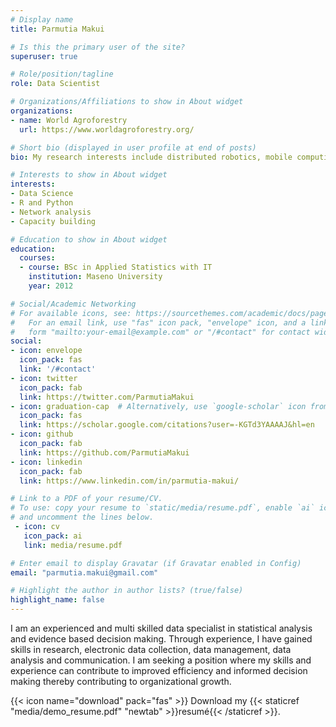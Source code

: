 ```yaml
---
# Display name
title: Parmutia Makui

# Is this the primary user of the site?
superuser: true

# Role/position/tagline
role: Data Scientist

# Organizations/Affiliations to show in About widget
organizations:
- name: World Agroforestry
  url: https://www.worldagroforestry.org/

# Short bio (displayed in user profile at end of posts)
bio: My research interests include distributed robotics, mobile computing and programmable matter.

# Interests to show in About widget
interests:
- Data Science
- R and Python
- Network analysis
- Capacity building

# Education to show in About widget
education:
  courses:
  - course: BSc in Applied Statistics with IT
    institution: Maseno University
    year: 2012

# Social/Academic Networking
# For available icons, see: https://sourcethemes.com/academic/docs/page-builder/#icons
#   For an email link, use "fas" icon pack, "envelope" icon, and a link in the
#   form "mailto:your-email@example.com" or "/#contact" for contact widget.
social:
- icon: envelope
  icon_pack: fas
  link: '/#contact'
- icon: twitter
  icon_pack: fab
  link: https://twitter.com/ParmutiaMakui
- icon: graduation-cap  # Alternatively, use `google-scholar` icon from `ai` icon pack
  icon_pack: fas
  link: https://scholar.google.com/citations?user=-KGTd3YAAAAJ&hl=en
- icon: github
  icon_pack: fab
  link: https://github.com/ParmutiaMakui
- icon: linkedin
  icon_pack: fab
  link: https://www.linkedin.com/in/parmutia-makui/

# Link to a PDF of your resume/CV.
# To use: copy your resume to `static/media/resume.pdf`, enable `ai` icons in `params.toml`, 
# and uncomment the lines below.
 - icon: cv
   icon_pack: ai
   link: media/resume.pdf

# Enter email to display Gravatar (if Gravatar enabled in Config)
email: "parmutia.makui@gmail.com"

# Highlight the author in author lists? (true/false)
highlight_name: false
---
```


I am an experienced and multi skilled data specialist in
statistical analysis and evidence based decision
making. Through experience, I have gained skills in research, electronic
data collection, data management, data analysis and communication. I am
seeking a position where my skills and experience can contribute to
improved efficiency and informed decision making thereby contributing to
organizational growth.

{{< icon name="download" pack="fas" >}} Download my {{< staticref "media/demo_resume.pdf" "newtab" >}}resumé{{< /staticref >}}.
